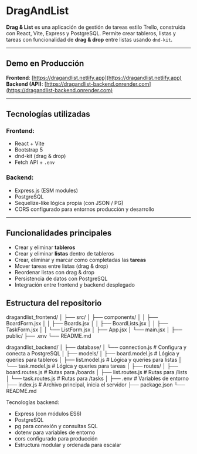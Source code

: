 # DragAndList

**Drag & List** es una aplicación de gestión de tareas estilo Trello, construida con React, Vite, Express y PostgreSQL. Permite crear tableros, listas y tareas con funcionalidad de **drag & drop** entre listas usando `dnd-kit`.

---

##  Demo en Producción

 **Frontend**: [https://dragandlist.netlify.app](https://dragandlist.netlify.app)  
 **Backend (API)**: [https://dragandlist-backend.onrender.com](https://dragandlist-backend.onrender.com)

---

## Tecnologías utilizadas

### Frontend:
-  React + Vite
-  Bootstrap 5
- dnd-kit (drag & drop)
- Fetch API + `.env`

### Backend:
-  Express.js (ESM modules)
-  PostgreSQL
-  Sequelize-like lógica propia (con JSON / PG)
-  CORS configurado para entornos producción y desarrollo

---

##  Funcionalidades principales

- Crear y eliminar **tableros**  
- Crear y eliminar **listas** dentro de tableros  
- Crear, eliminar y marcar como completadas las **tareas**  
- Mover tareas entre listas (drag & drop)  
- Reordenar listas con drag & drop  
- Persistencia de datos con PostgreSQL  
- Integración entre frontend y backend desplegado



##  Estructura del repositorio
dragandlist_frontend/ 
│ ├── src/ 
│ ├── components/ 
│ │ ├── BoardForm.jsx 
│ │ ├── Boards.jsx 
│ │ ├── BoardLists.jsx 
│ │ ├── TaskForm.jsx 
│ │ └── ListForm.jsx 
│ ├── App.jsx 
│ └── main.jsx 
│ ├── public/ 
├── .env 
└── README.md

 dragandlist_backend/
│
├── database/
│   └── connection.js        # Configura y conecta a PostgreSQL
│
├── models/
│   ├── board.model.js       # Lógica y queries para tableros
│   ├── list.model.js        # Lógica y queries para listas
│   └── task.model.js        # Lógica y queries para tareas
│
├── routes/
│   ├── board.routes.js      # Rutas para /boards
│   ├── list.routes.js       # Rutas para /lists
│   └── task.routes.js       # Rutas para /tasks
│
├── .env                     # Variables de entorno
├── index.js                 # Archivo principal, inicia el servidor
├── package.json
└── README.md

Tecnologías backend:
- Express (con módulos ES6)
- PostgreSQL
- pg para conexión y consultas SQL
- dotenv para variables de entorno
- cors configurado para producción
- Estructura modular y ordenada para escalar
